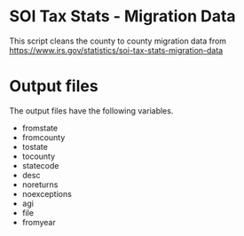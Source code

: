 # SOI Tax Stats - Migration Data
This script cleans the county to county migration data from https://www.irs.gov/statistics/soi-tax-stats-migration-data

# Output files
The output files have the following variables.
<ul>
  <li>fromstate</li>
  <li>fromcounty</li>
  <li>tostate</li>
  <li>tocounty</li>
  <li>statecode</li>
  <li>desc</li>
  <li>noreturns</li>
  <li>noexceptions</li>
  <li>agi</li>
  <li>file</li>
  <li>fromyear</li>
 </ul>
 <br/>
 <br/>
 
